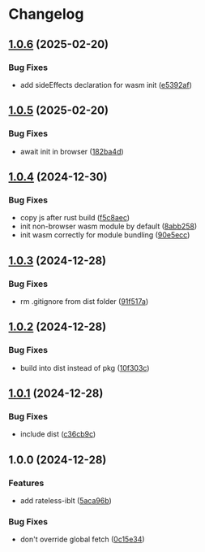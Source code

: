 # Changelog

## [1.0.6](https://github.com/dao-xyz/peerbit/compare/riblt-v1.0.5...riblt-v1.0.6) (2025-02-20)


### Bug Fixes

* add sideEffects declaration for wasm init ([e5392af](https://github.com/dao-xyz/peerbit/commit/e5392af070375f001eb82d9bc13b7bfa5c885c07))

## [1.0.5](https://github.com/dao-xyz/peerbit/compare/riblt-v1.0.4...riblt-v1.0.5) (2025-02-20)


### Bug Fixes

* await init in browser ([182ba4d](https://github.com/dao-xyz/peerbit/commit/182ba4dedabd4a32d4af6a46763892581adfd6d0))

## [1.0.4](https://github.com/dao-xyz/peerbit/compare/riblt-v1.0.3...riblt-v1.0.4) (2024-12-30)


### Bug Fixes

* copy js after rust build ([f5c8aec](https://github.com/dao-xyz/peerbit/commit/f5c8aece92d30a74b57f604a4526066e47b8feb0))
* init non-browser wasm module by default ([8abb258](https://github.com/dao-xyz/peerbit/commit/8abb2588613c378f7f78112f7ddab4bf8d3a8815))
* init wasm correctly for module bundling ([90e5ecc](https://github.com/dao-xyz/peerbit/commit/90e5ecc7fdf974cf6990a8b09539501b69a7215b))

## [1.0.3](https://github.com/dao-xyz/peerbit/compare/riblt-v1.0.2...riblt-v1.0.3) (2024-12-28)


### Bug Fixes

* rm .gitignore from dist folder ([91f517a](https://github.com/dao-xyz/peerbit/commit/91f517a5c64a52af3c6dd6188f34fd8971d1b623))

## [1.0.2](https://github.com/dao-xyz/peerbit/compare/riblt-v1.0.1...riblt-v1.0.2) (2024-12-28)


### Bug Fixes

* build into dist instead of pkg ([10f303c](https://github.com/dao-xyz/peerbit/commit/10f303c46fd4a7dea48820b931c16e9cae74a143))

## [1.0.1](https://github.com/dao-xyz/peerbit/compare/riblt-v1.0.0...riblt-v1.0.1) (2024-12-28)


### Bug Fixes

* include dist ([c36cb9c](https://github.com/dao-xyz/peerbit/commit/c36cb9cc21fb23b32088fa54bc2dc7b947e0242b))

## 1.0.0 (2024-12-28)


### Features

* add rateless-iblt ([5aca96b](https://github.com/dao-xyz/peerbit/commit/5aca96b43e0109b62608b69acbe2daf44f43dbb7))


### Bug Fixes

* don't override global fetch ([0c15e34](https://github.com/dao-xyz/peerbit/commit/0c15e34a1bafabf2fe6a94ae8ec43c9f12367b8c))

